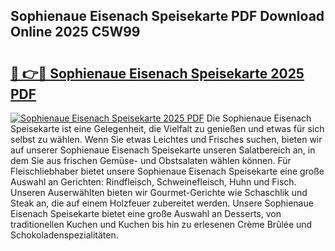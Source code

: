 ## Sophienaue Eisenach Speisekarte PDF Download Online 2025 C5W99

# <h2><a href="http://gc81vfs.nevu.top/?p=Sophienaue+Eisenach+Speisekarte">🔗 👉🔴 Sophienaue Eisenach Speisekarte 2025 PDF</a></h2>

[![Sophienaue Eisenach Speisekarte 2025 PDF](https://i.imgur.com/dBaPXMq.png)](http://gc81vfs.nevu.top/?p=Sophienaue+Eisenach+Speisekarte)
Die Sophienaue Eisenach Speisekarte ist eine Gelegenheit, die Vielfalt zu genießen und etwas für sich selbst zu wählen. Wenn Sie etwas Leichtes und Frisches suchen, bieten wir auf unserer Sophienaue Eisenach Speisekarte unseren Salatbereich an, in dem Sie aus frischen Gemüse- und Obstsalaten wählen können. Für Fleischliebhaber bietet unsere Sophienaue Eisenach Speisekarte eine große Auswahl an Gerichten: Rindfleisch, Schweinefleisch, Huhn und Fisch. Unseren Auserwählten bieten wir Gourmet-Gerichte wie Schaschlik und Steak an, die auf einem Holzfeuer zubereitet werden. Unsere Sophienaue Eisenach Speisekarte bietet eine große Auswahl an Desserts, von traditionellen Kuchen und Kuchen bis hin zu erlesenen Crème Brûlée und Schokoladenspezialitäten.
